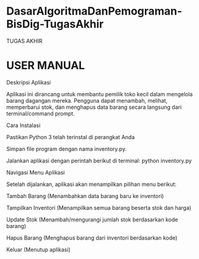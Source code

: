 # DasarAlgoritmaDanPemograman-BisDig-TugasAkhir
TUGAS AKHIR

# USER MANUAL

Deskripsi Aplikasi

Aplikasi ini dirancang untuk membantu pemilik toko kecil dalam mengelola barang dagangan mereka. Pengguna dapat menambah, melihat, memperbarui stok, dan menghapus data barang secara langsung dari terminal/command prompt.


Cara Instalasi

Pastikan Python 3 telah terinstal di perangkat Anda

Simpan file program dengan nama inventory.py.

Jalankan aplikasi dengan perintah berikut di terminal: python inventory.py



Navigasi Menu Aplikasi

Setelah dijalankan, aplikasi akan menampilkan pilihan menu berikut:

Tambah Barang	(Menambahkan data barang baru ke inventori)

Tampilkan Inventori	(Menampilkan semua barang beserta stok dan harga)

Update Stok	(Menambah/mengurangi jumlah stok berdasarkan kode barang)

Hapus Barang	(Menghapus barang dari inventori berdasarkan kode)

Keluar	(Menutup aplikasi)
